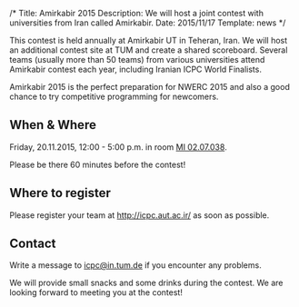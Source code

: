 /*
Title: Amirkabir 2015
Description: We will host a joint contest with universities from Iran called Amirkabir.
Date: 2015/11/17
Template: news
*/

This contest is held annually at Amirkabir UT in Teheran, Iran. We will host an additional contest site at TUM and create a shared scoreboard. Several teams (usually more than 50 teams) from various universities attend Amirkabir contest each year, including Iranian ICPC World Finalists.

Amirkabir 2015 is the perfect preparation for NWERC 2015 and also a good chance to try competitive programming for newcomers.

## When & Where
Friday, 20.11.2015, 12:00 - 5:00 p.m. in room [MI 02.07.038](https://portal.mytum.de/campus/roomfinder/roomfinder_viewmap?mapid=121&roomid=02.07.038@5607).

Please be there 60 minutes before the contest!

## Where to register
Please register your team at http://icpc.aut.ac.ir/ as soon as possible.

## Contact
Write a message to icpc@in.tum.de if you encounter any problems.

We will provide small snacks and some drinks during the contest. We are looking forward to meeting you at the contest!
